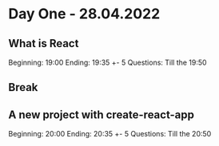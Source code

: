 # Day One - 28.04.2022

## What is React

Beginning: 19:00
Ending:    19:35 +- 5
Questions: Till the 19:50

## Break

## A new project with create-react-app

Beginning: 20:00
Ending:    20:35 +- 5
Questions: Till the 20:50

